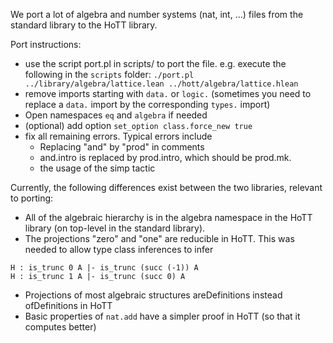 We port a lot of algebra and number systems (nat, int, ...) files from the standard library to the HoTT library.

Port instructions:
- use the script port.pl in scripts/ to port the file. e.g. execute the following in the `scripts` folder: `./port.pl ../library/algebra/lattice.lean ../hott/algebra/lattice.hlean`
- remove imports starting with `data.` or `logic.` (sometimes you need to replace a `data.` import by the corresponding `types.` import)
- Open namespaces `eq` and `algebra` if needed
- (optional) add option `set_option class.force_new true`
- fix all remaining errors. Typical errors include
  - Replacing "and" by "prod" in comments
  - and.intro is replaced by prod.intro, which should be prod.mk.
  - the usage of the simp tactic

Currently, the following differences exist between the two libraries, relevant to porting:
- All of the algebraic hierarchy is in the algebra namespace in the HoTT library (on top-level in the standard library).
- The projections "zero" and "one" are reducible in HoTT. This was needed to allow type class inferences to infer
```
H : is_trunc 0 A |- is_trunc (succ (-1)) A
H : is_trunc 1 A |- is_trunc (succ 0) A
```
- Projections of most algebraic structures areDefinitions instead ofDefinitions in HoTT
- Basic properties of `nat.add` have a simpler proof in HoTT (so that it computes better)